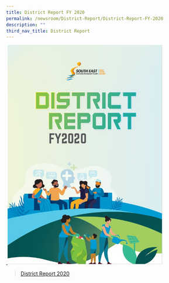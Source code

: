 ```yaml
---
title: District Report FY 2020
permalink: /newsroom/District-Report/District-Report-FY-2020
description: ""
third_nav_title: District Report
---
```

<a href="https://go.gov.sg/secdcdistrictreport2021">
 <img src="/images/NewsRoom/District%20Report%20Cover.jpg" style="width:auto; height:600px;">

>[District Report 2020](https://go.gov.sg/secdcdistrictreport2021)
	